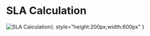 # SLA Calculation   

![SLA Calculation](https://vettom-images.s3.eu-west-1.amazonaws.com/generic/sla.png){: style="height:200px;width:600px"  }